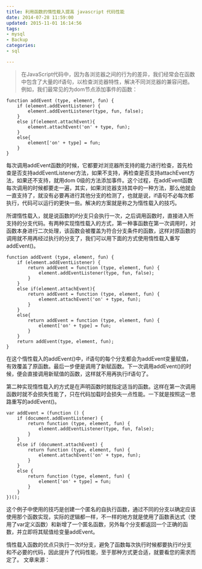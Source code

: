 ```yaml
---
title: 利用函数的惰性载入提高 javascript 代码性能
date: 2014-07-28 11:59:00
updated: 2015-11-01 16:14:56
tags: 
- mysql
- Backup
categories: 
- sql

---
```

> 在JavaScript代码中，因为各浏览器之间的行为的差异，我们经常会在函数中包含了大量的if语句，以检查浏览器特性，解决不同浏览器的兼容问题。例如，我们最常见的为dom节点添加事件的函数：

    function addEvent (type, element, fun) {
        if (element.addEventListener) {
            element.addEventListener(type, fun, false);
        }
        else if(element.attachEvent){
            element.attachEvent('on' + type, fun);
        }
        else{
            element['on' + type] = fun;
        }
    }

每次调用addEvent函数的时候，它都要对浏览器所支持的能力进行检查，首先检查是否支持addEventListener方法，如果不支持，再检查是否支持attachEvent方法，如果还不支持，就用dom 0级的方法添加事件。这个过程，在addEvent函数每次调用的时候都要走一遍，其实，如果浏览器支持其中的一种方法，那么他就会一直支持了，就没有必要再进行其他分支的检测了，也就是说，if语句不必每次都执行，代码可以运行的更快一些。解决的方案就是称之为惰性载入的技巧。


<!--more-->


所谓惰性载入，就是说函数的if分支只会执行一次，之后调用函数时，直接进入所支持的分支代码。有两种实现惰性载入的方式，第一种事函数在第一次调用时，对函数本身进行二次处理，该函数会被覆盖为符合分支条件的函数，这样对原函数的调用就不用再经过执行的分支了，我们可以用下面的方式使用惰性载入重写addEvent()。

    function addEvent (type, element, fun) {
        if (element.addEventListener) {
            return addEvent = function (type, element, fun) {
                element.addEventListener(type, fun, false);
            }
        }
        else if(element.attachEvent){
            return addEvent = function (type, element, fun) {
                element.attachEvent('on' + type, fun);
            }
        }
        else{
            return addEvent = function (type, element, fun) {
                element['on' + type] = fun;
            }
        }
        return addEvent(type, element, fun);
    }

在这个惰性载入的addEvent()中，if语句的每个分支都会为addEvent变量赋值，有效覆盖了原函数。最后一步便是调用了新赋函数。下一次调用addEvent()的时候，便会直接调用新赋值的函数，这样就不用再执行if语句了。

第二种实现惰性载入的方式是在声明函数时就指定适当的函数。这样在第一次调用函数时就不会损失性能了，只在代码加载时会损失一点性能。一下就是按照这一思路重写的addEvent()。

    var addEvent = (function () {
        if (document.addEventListener) {
            return function (type, element, fun) {
                element.addEventListener(type, fun, false);
            }
        }
        else if (document.attachEvent) {
            return function (type, element, fun) {
                element.attachEvent('on' + type, fun);
            }
        }
        else {
            return function (type, element, fun) {
                element['on' + type] = fun;
            }
        }
    })();

这个例子中使用的技巧是创建一个匿名的自执行函数，通过不同的分支以确定应该使用那个函数实现，实际的逻辑都一样，不一样的地方就是使用了函数表达式（使用了var定义函数）和新增了一个匿名函数，另外每个分支都返回一个正确的函数，并立即将其赋值给变量addEvent。

惰性载入函数的优点只执行一次if分支，避免了函数每次执行时候都要执行if分支和不必要的代码，因此提升了代码性能，至于那种方式更合适，就要看您的需求而定了。
文章来源：